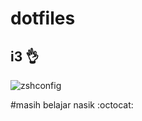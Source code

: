 # dotfiles

## i3 :ok_hand:

![zshconfig](https://github.com/darkforce95/dotfiles/blob/master/2017-05-30-054036_1366x768_scrot.png)

#masih belajar nasik :octocat:

